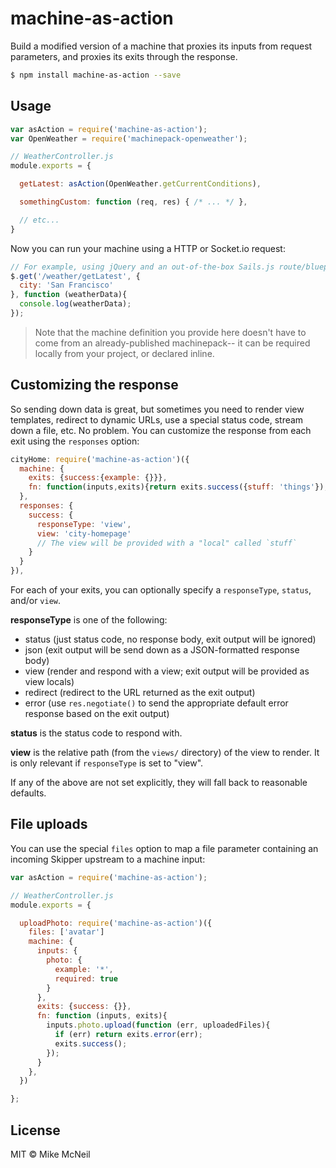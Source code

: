 # machine-as-action

Build a modified version of a machine that proxies its inputs from request parameters, and proxies its exits through the response.

```sh
$ npm install machine-as-action --save
```


## Usage

```js
var asAction = require('machine-as-action');
var OpenWeather = require('machinepack-openweather');

// WeatherController.js
module.exports = {

  getLatest: asAction(OpenWeather.getCurrentConditions),

  somethingCustom: function (req, res) { /* ... */ },

  // etc...
}
```

Now you can run your machine using a HTTP or Socket.io request:

```js
// For example, using jQuery and an out-of-the-box Sails.js route/blueprint configuration:
$.get('/weather/getLatest', {
  city: 'San Francisco'
}, function (weatherData){
  console.log(weatherData);
});
```

> Note that the machine definition you provide here doesn't have to come from an already-published machinepack-- it can be required locally from your project, or declared inline.



## Customizing the response

So sending down data is great, but sometimes you need to render view templates, redirect to dynamic URLs, use a special status code, stream down a file, etc.  No problem.  You can customize the response from each exit using the `responses` option:

```js
cityHome: require('machine-as-action')({
  machine: {
    exits: {success:{example: {}}},
    fn: function(inputs,exits){return exits.success({stuff: 'things'});}
  },
  responses: {
    success: {
      responseType: 'view',
      view: 'city-homepage'
      // The view will be provided with a "local" called `stuff`
    }
  }
}),
```


For each of your exits, you can optionally specify a `responseType`, `status`, and/or `view`.

**responseType** is one of the following:
 + status   (just status code, no response body, exit output will be ignored)
 + json     (exit output will be send down as a JSON-formatted response body)
 + view     (render and respond with a view; exit output will be provided as view locals)
 + redirect (redirect to the URL returned as the exit output)
 + error    (use `res.negotiate()` to send the appropriate default error response based on the exit output)

**status** is the status code to respond with.

**view** is the relative path (from the `views/` directory) of the view to render.  It is only relevant if `responseType` is set to "view".
 
If any of the above are not set explicitly, they will fall back to reasonable defaults.




## File uploads

You can use the special `files` option to map a file parameter containing an incoming Skipper upstream to a machine input:


```js
var asAction = require('machine-as-action');

// WeatherController.js
module.exports = {

  uploadPhoto: require('machine-as-action')({
    files: ['avatar']
    machine: {
      inputs: {
        photo: {
          example: '*',
          required: true
        }
      },
      exits: {success: {}},
      fn: function (inputs, exits){
        inputs.photo.upload(function (err, uploadedFiles){
          if (err) return exits.error(err);
          exits.success();
        });
      }
    },
  })

};
```


## License

MIT &copy; Mike McNeil
